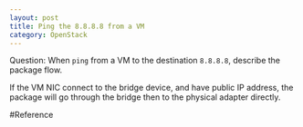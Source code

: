 ```yaml
---
layout: post
title: Ping the 8.8.8.8 from a VM
category: OpenStack
---
```

Question: When `ping` from a VM to the destination `8.8.8.8`, describe the package flow.

If the VM NIC connect to the bridge device, and have public IP address, the package will go through the bridge then to the physical adapter directly.


#Reference


